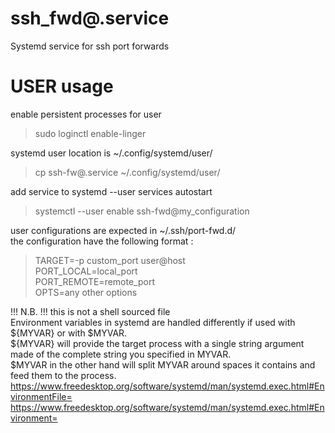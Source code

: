 # ssh_fwd@.service
Systemd service for ssh port forwards

# USER usage

enable persistent processes for user   
>sudo loginctl enable-linger <user>

systemd user location is ~/.config/systemd/user/   
>cp ssh-fw@.service ~/.config/systemd/user/  

add service to systemd --user services autostart
>systemctl --user enable ssh-fwd@my_configuration

user configurations are expected in ~/.ssh/port-fwd.d/   
the configuration have the following format :   
>TARGET=-p custom_port user@host  
>PORT_LOCAL=local_port  
>PORT_REMOTE=remote_port  
>OPTS=any other options  

!!! N.B. !!!
this is not a shell sourced file  
Environment variables in systemd are handled differently if used with ${MYVAR} or with $MYVAR.  
${MYVAR} will provide the target process with a single string argument made of the complete string you specified in MYVAR.  
$MYVAR in the other hand will split MYVAR around spaces it contains and feed them to the process.  
https://www.freedesktop.org/software/systemd/man/systemd.exec.html#EnvironmentFile=   
https://www.freedesktop.org/software/systemd/man/systemd.exec.html#Environment=   

